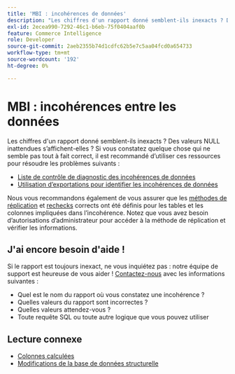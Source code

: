 ```yaml
---
title: 'MBI : incohérences de données'
description: "Les chiffres d'un rapport donné semblent-ils inexacts ? Des valeurs NULL inattendues s’affichent-elles ? Si vous constatez quelque chose qui ne semble pas tout à fait correct, nous vous recommandons d’utiliser ces ressources pour vous aider à résoudre les problèmes suivants :"
exl-id: 2ecea990-7292-46c1-b6eb-75f0404aaf0b
feature: Commerce Intelligence
role: Developer
source-git-commit: 2aeb2355b74d1cdfc62b5e7c5aa04fcd0a654733
workflow-type: tm+mt
source-wordcount: '192'
ht-degree: 0%

---
```


# MBI : incohérences entre les données

Les chiffres d&#39;un rapport donné semblent-ils inexacts ? Des valeurs NULL inattendues s’affichent-elles ? Si vous constatez quelque chose qui ne semble pas tout à fait correct, il est recommandé d’utiliser ces ressources pour résoudre les problèmes suivants :

* [Liste de contrôle de diagnostic des incohérences de données](/help/troubleshooting/miscellaneous/diagnosing-a-data-discrepancy.md)
* [Utilisation d’exportations pour identifier les incohérences de données](/help/troubleshooting/miscellaneous/using-data-exports-to-pinpoint-discrepancies.md)

Nous vous recommandons également de vous assurer que les [méthodes de réplication](https://experienceleague.adobe.com/fr/docs/commerce-business-intelligence/mbi/analyze/warehouse-manager/cfg-replication-methods) et [rechecks](https://experienceleague.adobe.com/fr/docs/commerce-business-intelligence/mbi/analyze/warehouse-manager/cfg-data-rechecks) corrects ont été définis pour les tables et les colonnes impliquées dans l’incohérence. Notez que vous avez besoin d’autorisations d’administrateur pour accéder à la méthode de réplication et vérifier les informations.

## J&#39;ai encore besoin d&#39;aide !

Si le rapport est toujours inexact, ne vous inquiétez pas : notre équipe de support est heureuse de vous aider ! [Contactez-nous](/help/help-center-guide/help-center/magento-help-center-user-guide.md#submit-ticket) avec les informations suivantes :

* Quel est le nom du rapport où vous constatez une incohérence ?
* Quelles valeurs du rapport sont incorrectes ?
* Quelles valeurs attendez-vous ?
* Toute requête SQL ou toute autre logique que vous pouvez utiliser

## Lecture connexe

* [Colonnes calculées](/help/how-to/general/mbi-creating-and-editing-advanced-calculated-columns.md)
* [&#x200B; Modifications de la base de données structurelle](https://experienceleague.adobe.com/docs/commerce-business-intelligence/mbi/analyze/connecting/data-migration-services.html?lang=fr)
